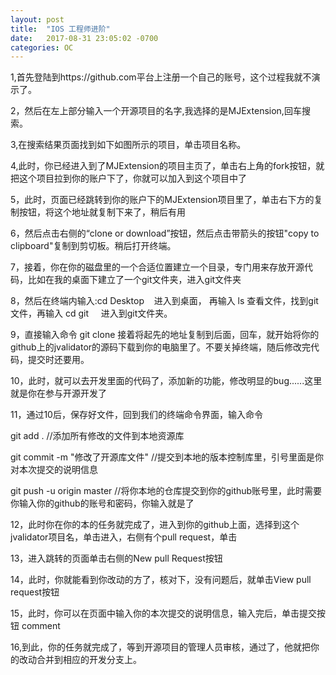 ```yaml
---
layout: post
title:  "IOS 工程师进阶"
date:   2017-08-31 23:05:02 -0700
categories: OC
---
```


1,首先登陆到https://github.com平台上注册一个自己的账号，这个过程我就不演示了。

2，然后在左上部分输入一个开源项目的名字,我选择的是MJExtension,回车搜索。

3,在搜索结果页面找到如下如图所示的项目，单击项目名称。

4,此时，你已经进入到了MJExtension的项目主页了，单击右上角的fork按钮，就把这个项目拉到你的账户下了，你就可以加入到这个项目中了

5，此时，页面已经跳转到你的账户下的MJExtension项目里了，单击右下方的复制按钮，将这个地址就复制下来了，稍后有用

6，然后点击右侧的“clone or download”按钮，然后点击带箭头的按钮"copy to clipboard"复制到剪切板。稍后打开终端。

7，接着，你在你的磁盘里的一个合适位置建立一个目录，专门用来存放开源代码，比如在我的桌面下建立了一个git文件夹，进入git文件夹

8，然后在终端内输入:cd Desktop    进入到桌面， 再输入 ls 查看文件，找到git文件，再输入 cd git     进入到git文件夹。

9，直接输入命令 git  clone  接着将起先的地址复制到后面，回车，就开始将你的github上的jvalidator的源码下载到你的电脑里了。不要关掉终端，随后修改完代码，提交时还要用。

10，此时，就可以去开发里面的代码了，添加新的功能，修改明显的bug......这里就是你在参与开源开发了

11，通过10后，保存好文件，回到我们的终端命令界面，输入命令

git add .  //添加所有修改的文件到本地资源库

git  commit -m "修改了开源库文件"  //提交到本地的版本控制库里，引号里面是你对本次提交的说明信息

git push -u origin master  //将你本地的仓库提交到你的github账号里，此时需要你输入你的github的账号和密码，你输入就是了

12，此时你在你的本的任务就完成了，进入到你的github上面，选择到这个jvalidator项目名，单击进入，右侧有个pull request，单击

13，进入跳转的页面单击右侧的New pull Request按钮

14，此时，你就能看到你改动的方了，核对下，没有问题后，就单击View pull request按钮

15，此时，你可以在页面中输入你的本次提交的说明信息，输入完后，单击提交按钮 comment

16,到此，你的任务就完成了，等到开源项目的管理人员审核，通过了，他就把你的改动合并到相应的开发分支上。


